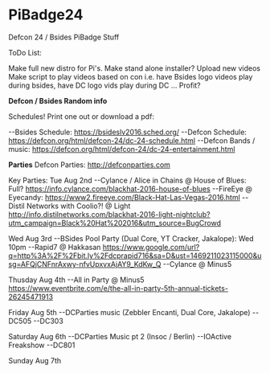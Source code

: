 # PiBadge24
Defcon 24 / Bsides PiBadge Stuff

ToDo List:

Make full new distro for Pi's.
Make stand alone installer?
Upload new videos
Make script to play videos based on con i.e. have Bsides logo videos play during bsides, have DC logo vids play during DC
...
Profit?


__Defcon / Bsides Random info__

Schedules! Print one out or download a pdf:

--Bsides Schedule: https://bsideslv2016.sched.org/
--Defcon Schedule: https://defcon.org/html/defcon-24/dc-24-schedule.html
--Defcon Bands / music: https://defcon.org/html/defcon-24/dc-24-entertainment.html


__Parties__
Defcon Parties: http://defconparties.com

Key Parties:
Tue Aug 2nd
--Cylance / Alice in Chains @ House of Blues: Full? https://info.cylance.com/blackhat-2016-house-of-blues
--FireEye @ Eyecandy: https://www2.fireeye.com/Black-Hat-Las-Vegas-2016.html
--Distil Networks with Coolio?! @ Light http://info.distilnetworks.com/blackhat-2016-light-nightclub?utm_campaign=Black%20Hat%202016&utm_source=BugCrowd

Wed Aug 3rd
--BSides Pool Party (Dual Core, YT Cracker, Jakalope): Wed 10pm
--Rapid7 @ Hakkasan https://www.google.com/url?q=http%3A%2F%2Fbit.ly%2Fdcprapid716&sa=D&ust=1469211023115000&usg=AFQjCNFnrAxwy-nfvUpxvxAjAY9_KdKw_Q
--Cylance @ Minus5

Thusday Aug 4th
--All in Party @ Minus5 https://www.eventbrite.com/e/the-all-in-party-5th-annual-tickets-26245471913

Friday Aug 5th
--DCParties music (Zebbler Encanti, Dual Core, Jakalope)
--DC505
--DC303

Saturday Aug 6th
--DCParties Music pt 2 (Insoc / Berlin)
--IOActive Freakshow
--DC801

Sunday Aug 7th
